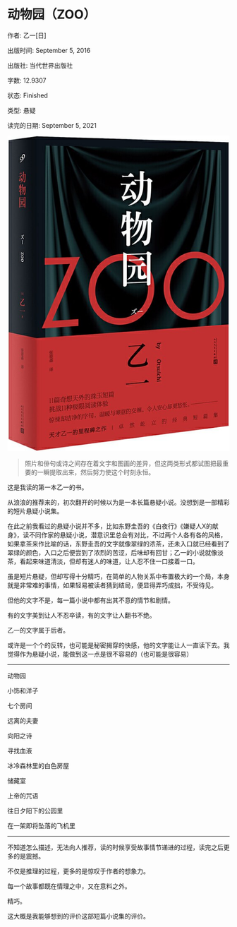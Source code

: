 # 动物园（ZOO）

作者: 乙一[日]

出版时间: September 5, 2016

出版社: 当代世界出版社

字数: 12.9307

状态: Finished

类型: 悬疑

读完的日期: September 5, 2021

![image-20211010220154247](动物园.imgs/image-20211010220154247.png)

> 照片和俳句或诗之间存在着文字和图画的差异，但这两类形式都试图把最重要的一瞬提取出来，然后努力使这个时刻永恒。
> 

这是我读的第一本乙一的书。

从浪浪的推荐来的，初次翻开的时候以为是一本长篇悬疑小说。没想到是一部精彩的短片悬疑小说集。

在此之前我看过的悬疑小说并不多，比如东野圭吾的《白夜行》《嫌疑人X的献身》，读不同作家的悬疑小说，潜意识里总会有对比，不过两个人各有各的风格，如果拿茶来作比喻的话，东野圭吾的文字就像翠绿的浓茶，还未入口就已经看到了翠绿的颜色，入口之后便尝到了浓烈的苦涩，后味却有回甘；乙一的小说就像淡茶，看起来味道清淡，但却有迷人的味道，让人忍不住一口接着一口。

虽是短片悬疑，但却写得十分精巧，在简单的人物关系中布置极大的一个局，本身就是非常难的事情，如果轻易被读者猜到结局，便显得弄巧成拙，不受待见。

但他的文字不是，每一篇小说中都有出其不意的情节和剧情。

有的文字美到让人不忍卒读，有的文字让人翻书不绝。

乙一的文字属于后者。

或许是一个个的反转，也可能是秘密揭穿的快感，他的文字能让人一直读下去。我觉得作为悬疑小说，能做到这一点是很不容易的（也可能是很容易）

---

动物园

小饰和洋子

七个房间

远离的夫妻

向阳之诗

寻找血液

冰冷森林里的白色房屋

储藏室

上帝的咒语

往日夕阳下的公园里

在一架即将坠落的飞机里

---

不知道怎么描述，无法向人推荐，读的时候享受故事情节递进的过程，读完之后更多的是震撼。

不仅是推理的过程，更多的是惊叹于作者的想象力。

每一个故事都既在情理之中，又在意料之外。

精巧。

这大概是我能够想到的评价这部短篇小说集的评价。